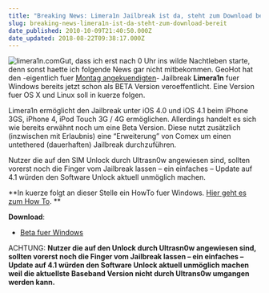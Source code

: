 ```yaml
---
title: "Breaking News: Limera1n Jailbreak ist da, steht zum Download bereit"
slug: breaking-news-limera1n-ist-da-steht-zum-download-bereit
date_published: 2010-10-09T21:40:50.000Z
date_updated: 2018-08-22T09:38:17.000Z
---
```


![limera1n.com](//picdump.thafaker.de/2010/04/limera1n.com_-150x150.png)Gut, dass ich erst nach 0 Uhr ins wilde Nachtleben starte, denn sonst haette ich folgende News gar nicht mitbekommen. GeoHot hat den -eigentlich fuer [Montag angekuendigten](__GHOST_URL__/09/geohots-limera1n-jailbreak)- Jailbreak **Limera1n** fuer Windows bereits jetzt schon als BETA Version veroeffentlicht. Eine Version fuer OS X und Linux soll in kuerze folgen.

Limera1n ermöglicht den Jailbreak unter iOS 4.0 und iOS 4.1 beim iPhone 3GS, iPhone 4, iPod Touch 3G / 4G ermöglichen. Allerdings handelt es sich wie bereits erwähnt noch um eine Beta Version. Diese nutzt zusätzlich (inzwischen mit Erlaubnis) eine “Erweiterung” von Comex um einen untethered (dauerhaften) Jailbreak durchzuführen.

Nutzer die auf den SIM Unlock durch Ultrasn0w angewiesen sind, sollten vorerst noch die Finger vom Jailbreak lassen – ein einfaches – Update auf 4.1 würden den Software Unlock aktuell unmöglich machen.

**In kuerze folgt an dieser Stelle ein HowTo fuer Windows. [Hier geht es zum How To](__GHOST_URL__/10/howto-limera1n-jailbreak-windows-ios-4-1-iphone-3gs-iphone-4).
**

**Download**:

- [Beta fuer Windows](http://www.limera1n.com/)

ACHTUNG: **Nutzer die auf den Unlock durch Ultrasn0w angewiesen sind, sollten vorerst noch die Finger vom Jailbreak lassen – ein einfaches – Update auf 4.1 würden den Software Unlock aktuell unmöglich machen weil die aktuellste Baseband Version nicht durch Ultrans0w umgangen werden kann.**
